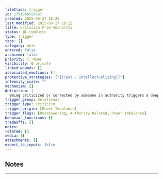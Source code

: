 ```yaml
---
fileClass: trigger
id: 1751066555667
created: 2025-06-27 18:22
last_modified: 2025-06-27 18:22
title: Criticism From Authority
status: 🟩 complete
type: trigger
tags: []
category: note
entered: false
archived: false
priority: ⚪ None
visibility: 🔒 private
linked_wounds: []
associated_emotions: []
protective_strategies: ["[[Test - Intellectualizing]]"]
intensity_scale: ""
mechanism: []
definition: |
  Being criticized or corrected by someone in authority triggers a deep fear of inadequacy and rejection.
trigger_group: Relational
trigger_type: Criticism
trigger_origin: [Power Imbalance]
trigger_flags: [Overpowering, Authority-Related, Power Imbalance]
behavior_functions: []
tradeoffs: []
notes: 
related: []
media: []
attachments: []
export_to_inputs: false
---
```


## Notes
---

